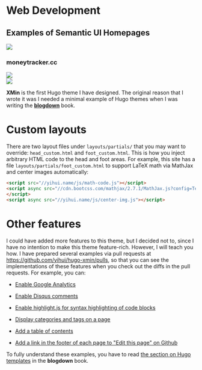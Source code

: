 
# Web Development


## Examples of Semantic UI Homepages

<div class="ui equal width column grid">
  <div class="column">
    <div class="ui fade reveal">
      <div class="visible content">
        <a href="https://moneytracker.cc/" target="_blank">
          <img class = "ui medium image" src="https://semantic-ui.com/images/logo.png">
        </a>
      </div>
      <div class="hidden content">
        <h3 class="ui center aligned header">
          moneytracker.cc
        </h3>
      </div>
    </div>
  </div>
  <div class="column">
    <div class="ui segment">
      <a href="http://google.com" target="_blank">
        <img class = "ui medium image" src="https://semantic-ui.com/images/logo.png">
      </a>
    </div>
  </div>
  <div class="column">
    <div class="ui segment">
      <a href="http://google.com" target="_blank">
        <img class = "ui medium image" src="https://semantic-ui.com/images/logo.png">
      </a>
    </div>
  </div>
</div>



**XMin** is the first Hugo theme I have designed. The original reason that I wrote it was I needed a minimal example of Hugo themes when I was writing the  [**blogdown**](https://github.com/rstudio/blogdown) book. 

# Custom layouts

There are two layout files under `layouts/partials/` that you may want to override: `head_custom.html` and `foot_custom.html`. This is how you inject arbitrary HTML code to the head and foot areas. For example, this site has a file `layouts/partials/foot_custom.html` to support LaTeX math via MathJax and center images automatically:

```html
<script src="//yihui.name/js/math-code.js"></script>
<script async src="//cdn.bootcss.com/mathjax/2.7.1/MathJax.js?config=TeX-MML-AM_CHTML">
</script>
<script async src="//yihui.name/js/center-img.js"></script>
```

# Other features

I could have added more features to this theme, but I decided not to, since I have no intention to make this theme feature-rich. However, I will teach you how. I have prepared several examples via pull requests at https://github.com/yihui/hugo-xmin/pulls, so that you can see the implementations of these features when you check out the diffs in the pull requests. For example, you can:

- [Enable Google Analytics](https://github.com/yihui/hugo-xmin/pull/3)

- [Enable Disqus comments](https://github.com/yihui/hugo-xmin/pull/4)

- [Enable highlight.js for syntax highlighting of code blocks](https://github.com/yihui/hugo-xmin/pull/5)

- [Display categories and tags on a page](https://github.com/yihui/hugo-xmin/pull/2)

- [Add a table of contents](https://github.com/yihui/hugo-xmin/pull/7)

- [Add a link in the footer of each page to "Edit this page" on Github](https://github.com/yihui/hugo-xmin/pull/6)

To fully understand these examples, you have to read [the section on Hugo templates](https://bookdown.org/yihui/blogdown/templates.html) in the **blogdown** book.

